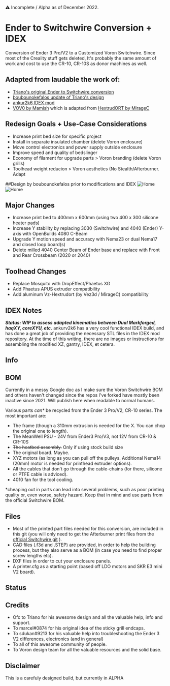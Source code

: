 ⚠ Incomplete / Alpha as of December 2022.

# Ender to Switchwire Conversion + IDEX

Conversion of Ender 3 Pro/V2 to a Customized Voron Switchwire. Since most of the Creality stuff gets deleted, It's probably the same amount of work and cost to use the CR-10, CR-10S as donor machines as well.

## Adapted from laudable the work of:
* [Triano's original Ender to Switchwire conversion](https://github.com/walttriano/VoronUsers/tree/master/printer_mods/Triano/Ender_3Pro_Switchwire)
* [boubounokefalos update of Triano's design](https://github.com/boubounokefalos/Ender_SW)
* [ankur2k6 IDEX mod](https://github.com/ankurv2k6/voron_idex_switchwire)
* [VOV0 by Mamish](https://github.com/Mamsih/VOV0-toolhead-voron-Zero) which is adapted from [HextrudORT by MirageC](https://miragec79.github.io/HextrudORT/)

## Redesign Goals + Use-Case Considerations
* Increase print bed size for specific project
* Install in separate insulated chamber (delete Voron enclosure)
* Move control electronics and power supply outside enclosure
* Improve speed and quality of bedslinger
* Economy of filament for upgrade parts > Voron branding (delete Voron grills)
* Toolhead weight reducion > Voron aesthetics (No Stealth/Afterburner. Adapt 

##Design by boubounokefalos prior to modifications and IDEX
![Home](Images/non_enclosed.png)
![Home](Images/real.png)

## Major Changes
* Increase print bed to 400mm x 600mm (using two 400 x 300 silicone heater pads)
* Increase Y stability by replacing 3030 (Switchwire) and 4040 (Ender) Y-axis with OpenBuilds 4080 C-Beam
* Upgrade Y motion speed and accuracy with Nema23 or dual Nema17 and closed loop board(s)
* Delete milled 4040 Center Beam of Ender base and replace with Front and Rear Crossbeam (2020 or 2040)

## Toolhead Changes
* Replace Mosquito with DropEffect/Phaetus XG
* Add Phaetus APUS extruder compatibility
* Add aluminum Vz-Hextrudort (by Vez3d / MirageC) compatibility

## IDEX Notes
***Status: WIP to assess adapted kinematics between Dual Markforged, haqXY, coreXYU, etc.***
ankurv2k6 has a very cool functional IDEX build, and has done a great job of providing the necessary STL files in the IDEX mod repository. At the time of this writing, there are no images or instructions for assembling the modified XZ, gantry, IDEX, et cetera.

## Info

## BOM
Currently in a messy Google doc as I make sure the Voron Switchwire BOM and others haven't changed since the repos I've forked have mostly been inactive since 2021. Will publish here when readable to normal humans.

Various parts _can*_ be recycled from the Ender 3 Pro/V2, CR-10 series. The most important are:
- The frame (though a 310mm extrusion is needed for the X. You can chop the original one to length).
- The MeanWell PSU - 24V from Ender3 Pro/V3, not 12V from CR-10 & CR-10S
- ~~The heatbed assembly.~~ Only if using stock build size
- The original board. Maybe.
- XYZ motors (as long as you can pull off the pulleys. Additional Nema14 (20mm) motor is needed for printhead extruder options).
- All the cables that don't go through the cable-chains (for there, silicone or PTFE cable is adviced).
- 4010 fan for the tool cooling.

*cheaping out in parts can lead into several problems, such as poor printing quality or, even worse, safety hazard. Keep that in mind and use parts from the official Switchwire BOM.

## Files

- Most of the printed part files needed for this conversion, are included in this git (you will only need to get the Afterburner print files from the [official Switchwire git](https://github.com/VoronDesign/Voron-Switchwire/tree/master/STL/Gantry/XZ_Axis/X_Carriage) ).
- CAD files (.f3d and .STEP) are provided, in order to help the building process, but they also serve as a BOM (in case you need to find proper screw lengths etc).
- DXF files in order to cut your enclosure panels.
- A printer.cfg as a starting point (based off LDO motors and SKR E3 mini V2 board).

## Status


## Credits

- Ofc to Triano for his awesome design and all the valuable help, info and support.
- To marcel#0874 for his original idea of the sticky grill endcaps.
- To sdukan#9213 for his valuable help into troubleshooting the Ender 3 V2 differences, electronics (and in general)
- To all of this awesome community of people.
- To Voron design team for all the valuable resources and the solid base.

## Disclaimer

This is a carefuly designed build, but currently in ALPHA
